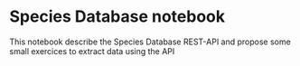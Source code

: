 # Species Database notebook
This notebook describe the Species Database REST-API and propose some small exercices to extract data using the API
